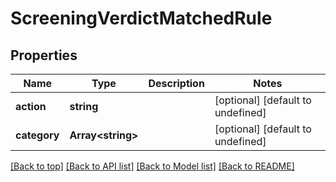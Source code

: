 # ScreeningVerdictMatchedRule

## Properties

|Name | Type | Description | Notes|
|------------ | ------------- | ------------- | -------------|
|**action** | **string** |  | [optional] [default to undefined]|
|**category** | **Array&lt;string&gt;** |  | [optional] [default to undefined]|




[[Back to top]](#) [[Back to API list]](../../README.md#documentation-for-api-endpoints) [[Back to Model list]](../../README.md#documentation-for-models) [[Back to README]](../../README.md)
